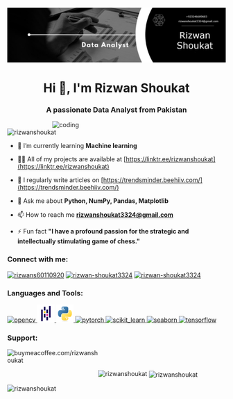 ![logo](https://github.com/rizwanshoukat3324/Rizwanshoukat3324/blob/main/Cover%20photo.jpg)
<h1 align="center">Hi 👋, I'm Rizwan Shoukat</h1>
<h3 align="center">A passionate Data Analyst from Pakistan</h3>
<img align="right"alt="coding"width="400"src="https://raw.githubusercontent.com/punitkmryh/punitkmryh/master/Developer.gif">
<p align="left"> <img src="https://komarev.com/ghpvc/?username=rizwanshoukat&label=Profile%20views&color=0e75b6&style=flat" alt="rizwanshoukat" /> </p>

- 🌱 I’m currently learning **Machine learning**

- 👨‍💻 All of my projects are available at [https://linktr.ee/rizwanshoukat](https://linktr.ee/rizwanshoukat)

- 📝 I regularly write articles on [https://trendsminder.beehiiv.com/](https://trendsminder.beehiiv.com/)

- 💬 Ask me about **Python, NumPy, Pandas, Matplotlib**

- 📫 How to reach me **rizwanshoukat3324@gmail.com**

- ⚡ Fun fact **"I have a profound passion for the strategic and intellectually stimulating game of chess."**

<h3 align="left">Connect with me:</h3>
<p align="left">
<a href="https://twitter.com/rizwans60110920" target="blank"><img align="center" src="https://raw.githubusercontent.com/rahuldkjain/github-profile-readme-generator/master/src/images/icons/Social/twitter.svg" alt="rizwans60110920" height="30" width="40" /></a>
<a href="https://linkedin.com/in/rizwan-shoukat3324" target="blank"><img align="center" src="https://raw.githubusercontent.com/rahuldkjain/github-profile-readme-generator/master/src/images/icons/Social/linked-in-alt.svg" alt="rizwan-shoukat3324" height="30" width="40" /></a>
<a href="https://fb.com/rizwan-shoukat3324" target="blank"><img align="center" src="https://raw.githubusercontent.com/rahuldkjain/github-profile-readme-generator/master/src/images/icons/Social/facebook.svg" alt="rizwan-shoukat3324" height="30" width="40" /></a>
</p>

<h3 align="left">Languages and Tools:</h3>
<p align="left"> <a href="https://opencv.org/" target="_blank" rel="noreferrer"> <img src="https://www.vectorlogo.zone/logos/opencv/opencv-icon.svg" alt="opencv" width="40" height="40"/> </a> <a href="https://pandas.pydata.org/" target="_blank" rel="noreferrer"> <img src="https://raw.githubusercontent.com/devicons/devicon/2ae2a900d2f041da66e950e4d48052658d850630/icons/pandas/pandas-original.svg" alt="pandas" width="40" height="40"/> </a> <a href="https://www.python.org" target="_blank" rel="noreferrer"> <img src="https://raw.githubusercontent.com/devicons/devicon/master/icons/python/python-original.svg" alt="python" width="40" height="40"/> </a> <a href="https://pytorch.org/" target="_blank" rel="noreferrer"> <img src="https://www.vectorlogo.zone/logos/pytorch/pytorch-icon.svg" alt="pytorch" width="40" height="40"/> </a> <a href="https://scikit-learn.org/" target="_blank" rel="noreferrer"> <img src="https://upload.wikimedia.org/wikipedia/commons/0/05/Scikit_learn_logo_small.svg" alt="scikit_learn" width="40" height="40"/> </a> <a href="https://seaborn.pydata.org/" target="_blank" rel="noreferrer"> <img src="https://seaborn.pydata.org/_images/logo-mark-lightbg.svg" alt="seaborn" width="40" height="40"/> </a> <a href="https://www.tensorflow.org" target="_blank" rel="noreferrer"> <img src="https://www.vectorlogo.zone/logos/tensorflow/tensorflow-icon.svg" alt="tensorflow" width="40" height="40"/> </a> </p>

<h3 align="left">Support:</h3>
<p><a href="https://www.buymeacoffee.com/buymeacoffee.com/rizwanshoukat"> <img align="left" src="https://cdn.buymeacoffee.com/buttons/v2/default-yellow.png" height="50" width="210" alt="buymeacoffee.com/rizwanshoukat" /></a></p><br><br>

<p><img align="left" src="https://github-readme-stats.vercel.app/api/top-langs?username=rizwanshoukat&show_icons=true&locale=en&layout=compact" alt="rizwanshoukat" /></p>

<p>&nbsp;<img align="center" src="https://github-readme-stats.vercel.app/api?username=rizwanshoukat&show_icons=true&locale=en" alt="rizwanshoukat" /></p>

<p><img align="center" src="https://github-readme-streak-stats.herokuapp.com/?user=rizwanshoukat&" alt="rizwanshoukat" /></p>
